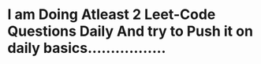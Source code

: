 # I am Doing Atleast 2 Leet-Code Questions Daily And try to Push it on daily basics.................
